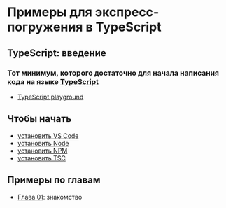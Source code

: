 # Примеры для экспресс-погружения в TypeScript
## TypeScript: введение

### Тот минимум, которого достаточно для начала написания кода на языке [TypeScript](https://www.typescriptlang.org)

- [TypeScript playground](https://www.typescriptlang.org/play?#code/Q)

## Чтобы начать
- [установить VS Code]()
- [установить Node]()
- [установить NPM]()
- [установить TSC]()

## Примеры по главам
- [Глава 01](./Chapter-01/): знакомство 
